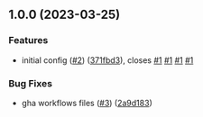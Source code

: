 ## 1.0.0 (2023-03-25)


### Features

* initial config ([#2](https://github.com/matheusaraujo/rickandmorty/issues/2)) ([371fbd3](https://github.com/matheusaraujo/rickandmorty/commit/371fbd3c3ed3809f0ea3581c82513a9e97867158)), closes [#1](https://github.com/matheusaraujo/rickandmorty/issues/1) [#1](https://github.com/matheusaraujo/rickandmorty/issues/1) [#1](https://github.com/matheusaraujo/rickandmorty/issues/1) [#1](https://github.com/matheusaraujo/rickandmorty/issues/1)


### Bug Fixes

* gha workflows files ([#3](https://github.com/matheusaraujo/rickandmorty/issues/3)) ([2a9d183](https://github.com/matheusaraujo/rickandmorty/commit/2a9d1833f1a6c18f9c2b4f0746ad1268c1468b77))
